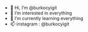 - 👋 Hi, I’m @burkocyigit
- 👀 I’m interested in everything
- 🌱 I’m currently learning everything
- 📫 instagram : @burkocyigit
